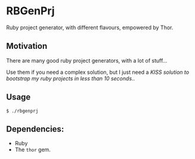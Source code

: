 # RBGenPrj

Ruby project generator, with different flavours, empowered by Thor.

## Motivation

There are many good ruby project generators, with a lot of stuff...

Use them if you need a complex solution, but I just need a *KISS solution to bootstrap my ruby projects in less than 10 seconds*..

## Usage

```ShellSession
$ ./rbgenprj
```

## Dependencies:

* Ruby
* The `thor` gem.
